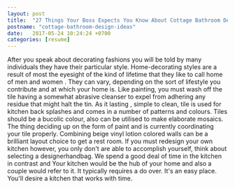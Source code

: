 ```yaml
---
layout: post
title:  "27 Things Your Boss Expects You Know About Cottage Bathroom Design Ideas"
postname: "cottage-bathroom-design-ideas"
date:   2017-05-24 10:24:24 +0700
categories: [resume]
---
```

After you speak about decorating fashions you will be told by many individuals they have their particular style. Home-decorating styles are a result of most the eyesight of the kind of lifetime that they like to call home of men and women . They can vary, depending on the sort of lifestyle you contribute and at which your home is. Like painting, you must wash off the tile having a somewhat abrasive cleanser to expel from adhering any residue that might halt the tin. As it lasting , simple to clean, tile is used for kitchen back splashes and comes in a number of patterns and colours. Tiles should be a bucolic colour, also can be utilised to make elaborate mosaics. The thing deciding up on the form of paint and is currently coordinating your tile properly. Combining beige vinyl lotion colored walls can be a brilliant layout choice to get a rest room. If you must redesign your own kitchen however, you only don't are able to accomplish yourself, think about selecting a designerhandbag. We spend a good deal of time in the kitchen in contrast and Your kitchen would be the hub of your home and also a couple would refer to it. It typically requires a do over. It's an easy place. You'll desire a kitchen that works with time.
